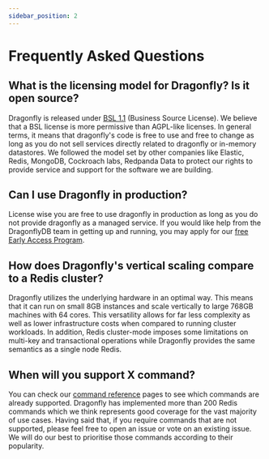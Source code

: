 ```yaml
---
sidebar_position: 2
---
```


# Frequently Asked Questions

## What is the licensing model for Dragonfly? Is it open source?

Dragonfly is released under [BSL 1.1](https://github.com/dragonflydb/dragonfly/blob/main/LICENSE.md) (Business Source License). We believe that a BSL license is more permissive than AGPL-like licenses. In general terms, it means that dragonfly's code is free to use and free to change as long as you do not sell services directly related to dragonfly or in-memory datastores.
We followed the model set by other companies like Elastic, Redis, MongoDB, Cockroach labs, Redpanda Data to protect our rights to provide service and support for the software we are building.

## Can I use Dragonfly in production?

License wise you are free to use dragonfly in production as long as you do not provide dragonfly as a managed service. If you would like help from the DragonflyDB team in getting up and running, you may apply for our [free Early Access Program](https://www.dragonflydb.io/early-access).

## How does Dragonfly's vertical scaling compare to a Redis cluster?

Dragonfly utilizes the underlying hardware in an optimal way. This means that it can run on small 8GB instances and scale vertically to large 768GB machines with 64 cores. This versatility allows for far less complexity as well as lower infrastructure costs when compared to running cluster workloads. In addition, Redis cluster-mode imposes some limitations on multi-key and transactional operations while Dragonfly provides the same semantics as a single node Redis.

## When will you support X command?

You can check our [command reference](../category/command-reference) pages to see which commands are already supported.
Dragonfly has implemented more than 200 Redis commands which we think represents good coverage
for the vast majority of use cases. Having said that, if you require commands that are not supported,
please feel free to open an issue or vote on an existing issue.
We will do our best to prioritise those commands according to their popularity.
